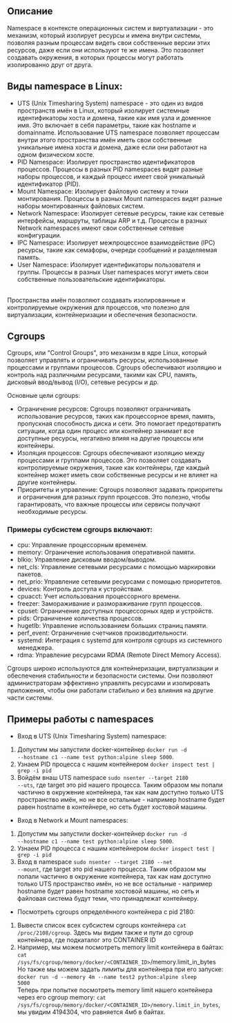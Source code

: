 ## Описание
Namespace в контексте операционных систем и виртуализации - это механизм, который изолирует ресурсы и имена внутри системы, позволяя разным процессам видеть свои собственные версии этих ресурсов, даже если они используют те же имена. Это позволяет создавать окружения, в которых процессы могут работать изолированно друг от друга.

## Виды namespace в Linux:
* UTS (Unix Timesharing System) namespace - это один из видов пространств имён в Linux, который изолирует системные идентификаторы хоста и домена, такие как имя узла и доменное имя. Это включает в себя параметры, такие как hostname и domainname. Использование UTS namespace позволяет процессам внутри этого пространства имён иметь свои собственные уникальные имена хоста и домена, даже если они работают на одном физическом хосте.
* PID Namespace: Изолирует пространство идентификаторов процессов. Процессы в разных PID namespaces видят разные наборы процессов, и каждый процесс имеет свой уникальный идентификатор (PID).
* Mount Namespace: Изолирует файловую систему и точки монтирования. Процессы в разных Mount namespaces видят разные наборы монтированных файловых систем.
* Network Namespace: Изолирует сетевые ресурсы, такие как сетевые интерфейсы, маршруты, таблицы ARP и т.д. Процессы в разных Network namespaces имеют свои собственные сетевые конфигурации.
* IPC Namespace: Изолирует межпроцессное взаимодействие (IPC) ресурсы, такие как семафоры, очереди сообщений и разделяемая память.
* User Namespace: Изолирует идентификаторы пользователя и группы. Процессы в разных User namespaces могут иметь свои собственные пользовательские идентификаторы.
<br>
Пространства имён позволяют создавать изолированные и контролируемые окружения для процессов, что полезно для виртуализации, контейнеризации и обеспечения безопасности.

## Cgroups
Cgroups, или "Control Groups", это механизм в ядре Linux, который позволяет управлять и ограничивать ресурсы, использованные процессами и группами процессов. Cgroups обеспечивают изоляцию и контроль над различными ресурсами, такими как CPU, память, дисковый ввод/вывод (I/O), сетевые ресурсы и др.  
  
Основные цели cgroups:
* Ограничение ресурсов: Cgroups позволяют ограничивать использование ресурсов, таких как процессорное время, память, пропускная способность диска и сети. Это помогает предотвратить ситуации, когда один процесс или контейнер занимает все доступные ресурсы, негативно влияя на другие процессы или контейнеры.
* Изоляция процессов: Cgroups обеспечивают изоляцию между процессами и группами процессов. Это позволяет создавать контролируемые окружения, такие как контейнеры, где каждый контейнер может иметь свои собственные ресурсы и не влияет на другие контейнеры.
* Приоритеты и управление: Cgroups позволяют задавать приоритеты и ограничения для разных групп процессов. Это полезно, чтобы гарантировать, что важные процессы или сервисы получают необходимые ресурсы.

### Примеры субсистем cgroups включают:
- cpu: Управление процессорным временем.
- memory: Ограничение использования оперативной памяти.
- blkio: Управление дисковым вводом/выводом.
- net_cls: Управление сетевыми ресурсами с помощью маркировки пакетов.
- net_prio: Управление сетевыми ресурсами с помощью приоритетов.
- devices: Контроль доступа к устройствам.
- cpuacct: Учет использования процессорного времени.
- freezer: Замораживание и размораживание групп процессов.
- cpuset: Ограничение доступных процессорных ядер и устройств.
- pids: Ограничение количества процессов.
- hugetlb: Управление использованием больших страниц памяти.
- perf_event: Ограничение счетчиков производительности.
- systemd: Интеграция с systemd для контроля cgroups из системного менеджера.
- rdma: Управление ресурсами RDMA (Remote Direct Memory Access).


Cgroups широко используются для контейнеризации, виртуализации и обеспечения стабильности и безопасности системы. Они позволяют администраторам эффективно управлять ресурсами и изолировать приложения, чтобы они работали стабильно и без влияния на другие части системы.

## Примеры работы с namespaces
* Вход в UTS (Unix Timesharing System) namespace:
1. Допустим мы запустили docker-контейнер <code>docker run -d --hostname c1 --name test python:alpine sleep 5000</code>.  
2. Узнаем PID процесса с нашим контейнером <code>docker inspect test | grep -i pid</code>  
3. Войдём внаш UTS namespace <code>sudo nsenter --target 2180 --uts</code>, где target это pid нашего процесса. Таким образом мы попали частично в окружение контейнера, так как нам доступно только UTS пространство имён, но не все остальные - например hostname будет равен hostname в контейнере, но сеть будет хостовой машины.  
  
* Вход в Network и Mount namespaces:
1. Допустим мы запустили docker-контейнер <code>docker run -d --hostname c1 --name test python:alpine sleep 5000</code>.  
2. Узнаем PID процесса с нашим контейнером <code>docker inspect test | grep -i pid</code>  
3. Вход в namespace <code>sudo nsenter --target 2180 --net --mount</code>, где target это pid нашего процесса. Таким образом мы попали частично в окружение контейнера, так как нам доступно только UTS пространство имён, но не все остальные - например hostname будет равен hostname хостовой машины, но сеть и файловая система будут теми, что принадлежат контейнеру.  
  
* Посмотреть cgroups определённого контейнера с pid 2180:
1. Вывести список всех субсистем cgroups контейнера <code>cat /proc/2108/cgroup</code>. Здесь мы видим также и пути до cgroup контейнера, где подкаталог это CONTAINER ID  
2. Например, мы можем посмотреть memory limit контейнера в байтах: <code>cat /sys/fs/cgroup/memory/docker/<CONTAINER_ID></code>/memory.limit_in_bytes</code>  
Но также мы можем задать лимиты для контейнера при его запуске: <code>docker run -d --memory 4m --name test2 python:alpine sleep 5000</code>  
Теперь при попытке посмотреть memory limit нашего контейнера через его cgroup memory: <code>cat /sys/fs/cgroup/memory/docker/<CONTAINER_ID>/memory.limit_in_bytes</code>, мы увидим 4194304, что равняется 4мб в байтах.
